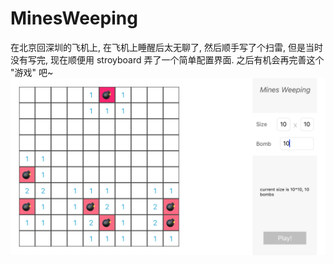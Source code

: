# **MinesWeeping**



在北京回深圳的飞机上, 在飞机上睡醒后太无聊了, 然后顺手写了个扫雷, 但是当时没有写完, 现在顺便用 stroyboard 弄了一个简单配置界面. 之后有机会再完善这个 "游戏" 吧~
![](demo.png)
